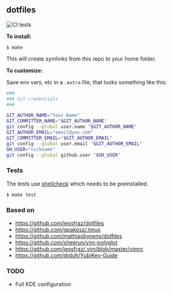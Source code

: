 ## dotfiles

![CI tests](https://github.com/paulfantom/dotfiles/actions/workflows/test.yaml/badge.svg)

**To install:**

```console
$ make
```

This will create symlinks from this repo to your home folder.

**To customize:**

Save env vars, etc in a `.extra` file, that looks something like
this:

```bash
###
### Git credentials
###

GIT_AUTHOR_NAME="Your Name"
GIT_COMMITTER_NAME="$GIT_AUTHOR_NAME"
git config --global user.name "$GIT_AUTHOR_NAME"
GIT_AUTHOR_EMAIL="email@you.com"
GIT_COMMITTER_EMAIL="$GIT_AUTHOR_EMAIL"
git config --global user.email "$GIT_AUTHOR_EMAIL"
GH_USER="nickname"
git config --global github.user "$GH_USER"
```

### Tests

The tests use [shellcheck](https://github.com/koalaman/shellcheck) which needs to be preinstalled.

```console
$ make test
```

### Based on

- https://github.com/jessfraz/dotfiles
- https://github.com/gpakosz/.tmux
- https://github.com/mathiasbynens/dotfiles
- https://github.com/sheerun/vim-polyglot
- https://github.com/jessfraz/.vim/blob/master/vimrc
- https://github.com/drduh/YubiKey-Guide

### TODO

- Full KDE configuration
